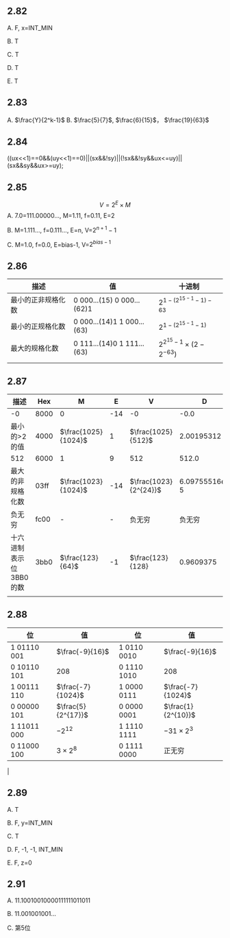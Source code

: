 ## 2.82
A. F, x=INT_MIN

B. T

C. T

D. T

E. T

## 2.83
A. $\frac{Y}{2^k-1}$
B. $\frac{5}{7}$, $\frac{6}{15}$， $\frac{19}{63}$

## 2.84
((ux<<1)==0&&(uy<<1)==0)||(sx&&!sy)||(!sx&&!sy&&ux<=uy)||(sx&&sy&&ux>=uy);

## 2.85
$$ V=2^E\times M  $$
A. 7.0=111.00000..., M=1.11, f=0.11, E=2

B. M=1.111..., f=0.111..., E=n, V=$2^{n+1}-1$

C. M=1.0, f=0.0, E=bias-1, V=$2^{bias-1}$

## 2.86
|描述|值|十进制|
|-|-|-|
|最小的正非规格化数|0 000...(15) 0 000...(62)1|$2^{1-(2^{15-1}-1)-63}$|
|最小的正规格化数|0 000...(14)1 1 000...(63)|$2^{1-(2^{15-1}-1)}$|
|最大的规格化数|0 111...(14)0 1 111...(63)|$2^{2^{15}-1}\times (2-2^{-63})$|
||

## 2.87
|描述|Hex|M|E|V|D|
|----|---|-|-|-|-|
|-0|8000|0|-14|-0|-0.0|
|最小的>2的值|4000|$\frac{1025}{1024}$|1|$\frac{1025}{512}$|2.00195312|
|512|6000|1|9|512|512.0|
|最大的非规格化数|03ff|$\frac{1023}{1024}$|-14|$\frac{1023}{2^{24}}$|6.09755516e-5|
|负无穷|fc00|-|-|负无穷|负无穷|
|十六进制表示位3BB0的数|3bb0|$\frac{123}{64}$|-1|$\frac{123}{128}|0.9609375|
||

## 2.88
|位|值|位|值|
|--|--|-|--|
|1 01110 001|$\frac{-9}{16}$|1 0110 0010|$\frac{-9}{16}$|
|0 10110 101|208|0 1110 1010|208|
|1 00111 110|$\frac{-7}{1024}$|1 0000 0111|$\frac{-7}{1024}$|
|0 00000 101|$\frac{5}{2^{17}}$|0 0000 0001|$\frac{1}{2^{10}}$|
|1 11011 000|$-2^{12}$|1 1110 1111|$-31\times 2^{3}$|
|0 11000 100|$3\times 2^{8}$|0 1111 0000|正无穷|
|

## 2.89
A. T

B. F, y=INT_MIN

C. T

D. F, -1, -1, INT_MIN

E. F, z=0

## 2.91
A. 11.10010010000111111011011

B. 11.001001001...

C. 第5位